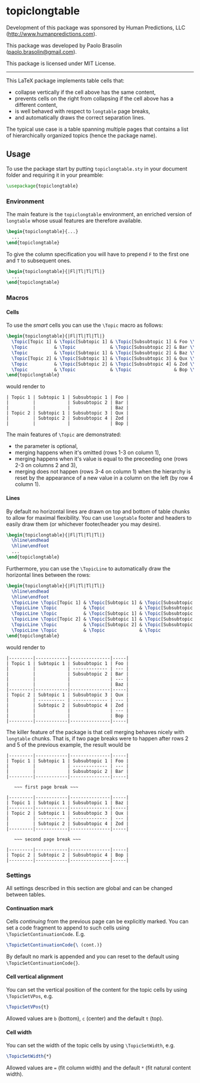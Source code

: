 # topiclongtable

Development of this package was sponsored by Human Predictions, LLC (<http://www.humanpredictions.com>).

This package was developed by Paolo Brasolin (<paolo.brasolin@gmail.com>).

This package is licensed under MIT License.

---

This LaTeX package implements table cells that:

* collapse vertically if the cell above has the same content,
* prevents cells on the right from collapsing if the cell above has a different content,
* is well behaved with respect to `longtable` page breaks,
* and automatically draws the correct separation lines.

The typical use case is a table spanning multiple pages that contains a list of hierarchically organized topics (hence the package name).

## Usage

To use the package start by putting `topiclongtable.sty` in your document folder and requiring it in your preamble:

```tex
\usepackage{topiclongtable}
```

### Environment

The main feature is the `topiclongtable` environment, an enriched version of `longtable` whose usual features are therefore available.

```tex
\begin{topiclongtable}{...}
  ...
\end{topiclongtable}
```

To give the column specification you will have to prepend `F` to the first one and `T` to subsequent ones.

```tex
\begin{topiclongtable}{|Fl|Tl|Tl|Tl|}
  ...
\end{topiclongtable}
```

### Macros

#### Cells

To use the _smart_ cells you can use the `\Topic` macro as follows:

```tex
\begin{topiclongtable}{|Fl|Tl|Tl|Tl|}
  \Topic[Topic 1] & \Topic[Subtopic 1] & \Topic[Subsubtopic 1] & Foo \\
  \Topic          & \Topic             & \Topic[Subsubtopic 2] & Bar \\ 
  \Topic          & \Topic[Subtopic 1] & \Topic[Subsubtopic 2] & Baz \\ 
  \Topic[Topic 2] & \Topic[Subtopic 1] & \Topic[Subsubtopic 3] & Qux \\ 
  \Topic          & \Topic[Subtopic 2] & \Topic[Subsubtopic 4] & Zod \\ 
  \Topic          & \Topic             & \Topic                & Bop \\
\end{topiclongtable}
```

would render to

```
| Topic 1 | Subtopic 1 | Subsubtopic 1 | Foo |
|         |            | Subsubtopic 2 | Bar |
|         |            |               | Baz |
| Topic 2 | Subtopic 1 | Subsubtopic 3 | Qux |
|         | Subtopic 2 | Subsubtopic 4 | Zod |
|         |            |               | Bop |
```

The main features of `\Topic` are demonstrated:

* the parameter is optional,
* merging happens when it's omitted (rows 1-3 on column 1),
* merging happens when it's value is equal to the preceeding one (rows 2-3 on columns 2 and 3),
* merging does not happen (rows 3-4 on column 1) when the hierarchy is reset by the appearance of a new value in a column on the left (by row 4 column 1).

#### Lines

By default no horizontal lines are drawn on top and bottom of table chunks to allow for maximal flexibility. You can use `longtable` footer and headers to easily draw them (or whichever footer/header you may desire).

```tex
\begin{topiclongtable}{|Fl|Tl|Tl|Tl|}
  \hline\endhead
  \hline\endfoot
  ...
\end{topiclongtable}
```

Furthermore, you can use the `\TopicLine` to automatically draw the horizontal lines between the rows:

```tex
\begin{topiclongtable}{|Fl|Tl|Tl|Tl|}
  \hline\endhead
  \hline\endfoot
  \TopicLine \Topic[Topic 1] & \Topic[Subtopic 1] & \Topic[Subsubtopic 1] & Foo \\
  \TopicLine \Topic          & \Topic             & \Topic[Subsubtopic 2] & Bar \\ 
  \TopicLine \Topic          & \Topic[Subtopic 1] & \Topic[Subsubtopic 2] & Baz \\ 
  \TopicLine \Topic[Topic 2] & \Topic[Subtopic 1] & \Topic[Subsubtopic 3] & Qux \\ 
  \TopicLine \Topic          & \Topic[Subtopic 2] & \Topic[Subsubtopic 4] & Zod \\ 
  \TopicLine \Topic          & \Topic             & \Topic                & Bop \\
\end{topiclongtable}
```

would render to

```
|---------|------------|---------------|-----|
| Topic 1 | Subtopic 1 | Subsubtopic 1 | Foo |
|         |            | ------------- | --- |
|         |            | Subsubtopic 2 | Bar |
|         |            |               | --- |
|         |            |               | Baz |
|---------|------------|---------------|-----|
| Topic 2 | Subtopic 1 | Subsubtopic 3 | Qux |
|         | ---------- | ------------- | --- |
|         | Subtopic 2 | Subsubtopic 4 | Zod |
|         |            |               | --- |
|         |            |               | Bop |
|---------|------------|---------------|-----|
```

The killer feature of the package is that cell merging behaves nicely with `longtable` chunks. That is, if two page breaks were to happen after rows 2 and 5 of the previous example, the result would be

```
|---------|------------|---------------|-----|
| Topic 1 | Subtopic 1 | Subsubtopic 1 | Foo |
|         |            | ------------- | --- |
|         |            | Subsubtopic 2 | Bar |
|---------|------------|---------------|-----|

   ~~~ first page break ~~~

|---------|------------|---------------|-----|
| Topic 1 | Subtopic 1 | Subsubtopic 1 | Baz |
|---------|------------|---------------|-----|
| Topic 2 | Subtopic 1 | Subsubtopic 3 | Qux |
|         | ---------- | ------------- | --- |
|         | Subtopic 2 | Subsubtopic 4 | Zod |
|---------|------------|---------------|-----|

   ~~~ second page break ~~~

|---------|------------|---------------|-----|
| Topic 2 | Subtopic 2 | Subsubtopic 4 | Bop |
|---------|------------|---------------|-----|

```

### Settings

All settings described in this section are global and can be changed between tables.

#### Continuation mark

Cells _continuing_ from the previous page can be explicitly marked.
You can set a code fragment to append to such cells using `\TopicSetContinuationCode`.
E.g. 

```tex
\TopicSetContinuationCode{\ (cont.)}
```

By default no mark is appended and you can reset to the default using `\TopicSetContinuationCode{}`.

#### Cell vertical alignment

You can set the vertical position of the content for the topic cells by using `\TopicSetVPos`, e.g.

```tex
\TopicSetVPos{t}
```

Allowed values are `b` (bottom), `c` (center) and the default `t` (top).

#### Cell width

You can set the width of the topic cells by using `\TopicSetWidth`, e.g.

```tex
\TopicSetWidth{*}
```

Allowed values are `=` (fit column width) and the default `*` (fit natural content width).
